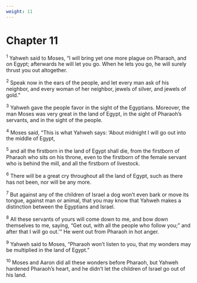 ```yaml
---
weight: 11
---
```


# Chapter 11

<sup>1</sup> Yahweh said to Moses, “I will bring yet one more plague on Pharaoh, and on Egypt; afterwards he will let you go. When he lets you go, he will surely thrust you out altogether. 

<sup>2</sup> Speak now in the ears of the people, and let every man ask of his neighbor, and every woman of her neighbor, jewels of silver, and jewels of gold.” 

<sup>3</sup> Yahweh gave the people favor in the sight of the Egyptians. Moreover, the man Moses was very great in the land of Egypt, in the sight of Pharaoh’s servants, and in the sight of the people. 

<sup>4</sup> Moses said, “This is what Yahweh says: ‘About midnight I will go out into the middle of Egypt, 

<sup>5</sup> and all the firstborn in the land of Egypt shall die, from the firstborn of Pharaoh who sits on his throne, even to the firstborn of the female servant who is behind the mill, and all the firstborn of livestock. 

<sup>6</sup> There will be a great cry throughout all the land of Egypt, such as there has not been, nor will be any more. 

<sup>7</sup> But against any of the children of Israel a dog won’t even bark or move its tongue, against man or animal, that you may know that Yahweh makes a distinction between the Egyptians and Israel. 

<sup>8</sup> All these servants of yours will come down to me, and bow down themselves to me, saying, “Get out, with all the people who follow you;” and after that I will go out.’” He went out from Pharaoh in hot anger. 

<sup>9</sup> Yahweh said to Moses, “Pharaoh won’t listen to you, that my wonders may be multiplied in the land of Egypt.” 

<sup>10</sup> Moses and Aaron did all these wonders before Pharaoh, but Yahweh hardened Pharaoh’s heart, and he didn’t let the children of Israel go out of his land. 


